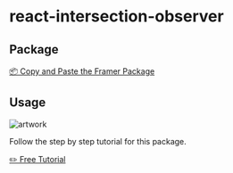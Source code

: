 # react-intersection-observer

## Package

[📦 Copy and Paste the Framer Package](https://framer.com/projects/IntersectionObserver-Package--l0Lmv9dQV1XsGlajWDZA-iyJRN)

## Usage

![artwork](./assets/artwork.gif)

Follow the step by step tutorial for this package.

[✏️ Free Tutorial](https://link.harbor.school/io-p)

